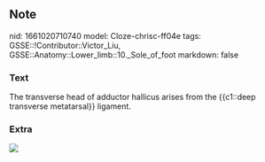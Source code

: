 ## Note
nid: 1661020710740
model: Cloze-chrisc-ff04e
tags: GSSE::!Contributor::Victor_Liu, GSSE::Anatomy::Lower_limb::10._Sole_of_foot
markdown: false

### Text
<div>
  The transverse head of adductor hallicus arises from the
  {{c1::deep transverse metatarsal}} ligament.
</div>

### Extra
<img src="paste-6b2085c4b3d77535fb01d525077e85b626a3ee77.jpg">
